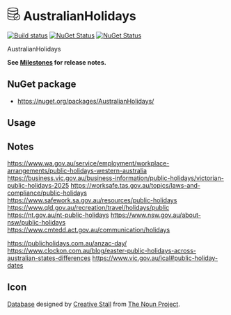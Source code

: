 # <img src="/src/icon.png" height="30px"> AustralianHolidays

[![Build status](https://ci.appveyor.com/api/projects/status/g6njwv0aox62atu0?svg=true)](https://ci.appveyor.com/project/SimonCropp/australian-holidays)
[![NuGet Status](https://img.shields.io/nuget/v/AustralianHolidays.svg?label=AustralianHolidays)](https://www.nuget.org/packages/AustralianHolidays/)
[![NuGet Status](https://img.shields.io/nuget/v/Verify.EntityFrameworkClassic.svg?label=Verify.EntityFrameworkClassic)](https://www.nuget.org/packages/Verify.EntityFrameworkClassic/)

AustralianHolidays

**See [Milestones](../../milestones?state=closed) for release notes.**


## NuGet package

 * https://nuget.org/packages/AustralianHolidays/


## Usage


## Notes


https://www.wa.gov.au/service/employment/workplace-arrangements/public-holidays-western-australia
https://business.vic.gov.au/business-information/public-holidays/victorian-public-holidays-2025
https://worksafe.tas.gov.au/topics/laws-and-compliance/public-holidays
https://www.safework.sa.gov.au/resources/public-holidays
https://www.qld.gov.au/recreation/travel/holidays/public
https://nt.gov.au/nt-public-holidays
https://www.nsw.gov.au/about-nsw/public-holidays
https://www.cmtedd.act.gov.au/communication/holidays

https://publicholidays.com.au/anzac-day/
https://www.clockon.com.au/blog/easter-public-holidays-across-australian-states-differences
https://www.vic.gov.au/ical#public-holiday-dates

## Icon

[Database](https://thenounproject.com/term/database/310841/) designed by [Creative Stall](https://thenounproject.com/creativestall/) from [The Noun Project](https://thenounproject.com).
